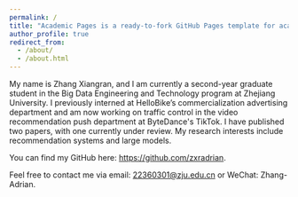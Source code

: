 ```yaml
---
permalink: /
title: "Academic Pages is a ready-to-fork GitHub Pages template for academic personal websites"
author_profile: true
redirect_from: 
  - /about/
  - /about.html
---
```


My name is Zhang Xiangran, and I am currently a second-year graduate student in the Big Data Engineering and Technology program at Zhejiang University. I previously interned at HelloBike’s commercialization advertising department and am now working on traffic control in the video recommendation push department at ByteDance's TikTok. I have published two papers, with one currently under review. My research interests include recommendation systems and large models.

You can find my GitHub here: https://github.com/zxradrian.

Feel free to contact me via email: 22360301@zju.edu.cn or WeChat: Zhang-Adrian.
